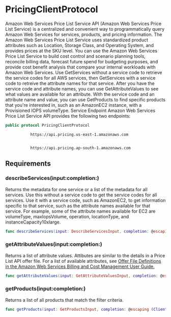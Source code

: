 # PricingClientProtocol

Amazon Web Services Price List Service API (Amazon Web Services Price List Service) is a centralized and convenient way to
programmatically query Amazon Web Services for services, products, and pricing information. The Amazon Web Services Price List Service
uses standardized product attributes such as Location, Storage
Class, and Operating System, and provides prices at the SKU
level. You can use the Amazon Web Services Price List Service to build cost control and scenario planning tools, reconcile
billing data, forecast future spend for budgeting purposes, and provide cost benefit
analysis that compare your internal workloads with Amazon Web Services.
Use GetServices without a service code to retrieve the service codes for all AWS services, then
GetServices with a service code to retreive the attribute names for
that service. After you have the service code and attribute names, you can use GetAttributeValues
to see what values are available for an attribute. With the service code and an attribute name and value,
you can use GetProducts to find specific products that you're interested in, such as
an AmazonEC2 instance, with a Provisioned IOPS
volumeType.
Service Endpoint
Amazon Web Services Price List Service API provides the following two endpoints:​

``` swift
public protocol PricingClientProtocol 
```

``` 
           https://api.pricing.us-east-1.amazonaws.com


           https://api.pricing.ap-south-1.amazonaws.com
```

## Requirements

### describeServices(input:​completion:​)

Returns the metadata for one service or a list of the metadata for all services. Use
this without a service code to get the service codes for all services.
Use it with a service code, such as AmazonEC2, to get information specific to
that service, such as the attribute
names available for that service. For example, some of the attribute names available for EC2 are
volumeType, maxIopsVolume, operation,
locationType, and instanceCapacity10xlarge.

``` swift
func describeServices(input: DescribeServicesInput, completion: @escaping (ClientRuntime.SdkResult<DescribeServicesOutputResponse, DescribeServicesOutputError>) -> Void)
```

### getAttributeValues(input:​completion:​)

Returns a list of attribute values. Attibutes are similar to the details
in a Price List API offer file. For a list of available attributes, see
<a href="https:​//docs.aws.amazon.com/awsaccountbilling/latest/aboutv2/reading-an-offer.html#pps-defs">Offer File Definitions
in the <a href="https:​//docs.aws.amazon.com/awsaccountbilling/latest/aboutv2/billing-what-is.html">Amazon Web Services Billing and Cost Management User Guide.

``` swift
func getAttributeValues(input: GetAttributeValuesInput, completion: @escaping (ClientRuntime.SdkResult<GetAttributeValuesOutputResponse, GetAttributeValuesOutputError>) -> Void)
```

### getProducts(input:​completion:​)

Returns a list of all products that match the filter criteria.

``` swift
func getProducts(input: GetProductsInput, completion: @escaping (ClientRuntime.SdkResult<GetProductsOutputResponse, GetProductsOutputError>) -> Void)
```
